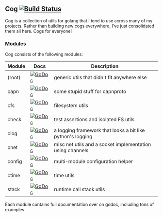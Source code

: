 ## Cog [![Build Status](https://travis-ci.org/thatguystone/cog.svg)](https://travis-ci.org/thatguystone/cog)

Cog is a collection of utils for golang that I tend to use across many of my projects. Rather than building new cogs everywhere, I've just consolidated them all here. Cogs for everyone!

### Modules

Cog consists of the following modules:

| Module | Docs | Description |
| ------ | ---- | ----------- |
| (root) | [![GoDoc](https://godoc.org/github.com/thatguystone/cog?status.svg)](https://godoc.org/github.com/thatguystone/cog) | generic utils that didn't fit anywhere else |
| capn   | [![GoDoc](https://godoc.org/github.com/thatguystone/cog/capn?status.svg)](https://godoc.org/github.com/thatguystone/cog/capn) | some stupid stuff for capnproto |
| cfs    | [![GoDoc](https://godoc.org/github.com/thatguystone/cog/cfs?status.svg)](https://godoc.org/github.com/thatguystone/cog/cfs) | filesystem utils |
| check  | [![GoDoc](https://godoc.org/github.com/thatguystone/cog/check?status.svg)](https://godoc.org/github.com/thatguystone/cog/check) | test assertions and isolated FS utils |
| clog   | [![GoDoc](https://godoc.org/github.com/thatguystone/cog/clog?status.svg)](https://godoc.org/github.com/thatguystone/cog/clog) | a logging framework that looks a bit like python's logging |
| cnet   | [![GoDoc](https://godoc.org/github.com/thatguystone/cog/cnet?status.svg)](https://godoc.org/github.com/thatguystone/cog/cnet) | misc net utils and a socket implementation using channels |
| config | [![GoDoc](https://godoc.org/github.com/thatguystone/cog/config?status.svg)](https://godoc.org/github.com/thatguystone/cog/config) | multi-module configuration helper |
| ctime  | [![GoDoc](https://godoc.org/github.com/thatguystone/cog/ctime?status.svg)](https://godoc.org/github.com/thatguystone/cog/ctime) | time utils |
| stack  | [![GoDoc](https://godoc.org/github.com/thatguystone/cog/stack?status.svg)](https://godoc.org/github.com/thatguystone/cog/stack) | runtime call stack utils |

Each module contains full documentation over on godoc, including tons of examples.
